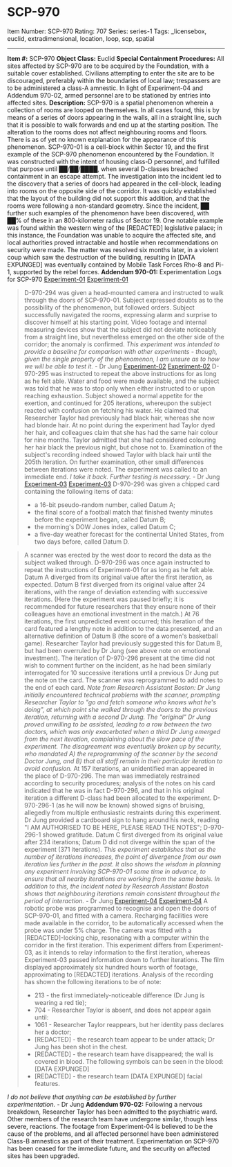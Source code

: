 # SCP-970
Item Number: SCP-970
Rating: 707
Series: series-1
Tags: _licensebox, euclid, extradimensional, location, loop, scp, spatial

---

**Item #:** SCP-970
**Object Class:** Euclid
**Special Containment Procedures:** All sites affected by SCP-970 are to be acquired by the Foundation, with a suitable cover established. Civilians attempting to enter the site are to be discouraged, preferably within the boundaries of local law; trespassers are to be administered a class-A amnestic.
In light of Experiment-04 and Addendum 970-02, armed personnel are to be stationed by entries into affected sites.
**Description:** SCP-970 is a spatial phenomenon wherein a collection of rooms are looped on themselves. In all cases found, this is by means of a series of doors appearing in the walls, all in a straight line, such that it is possible to walk forwards and end up at the starting position. The alteration to the rooms does not affect neighbouring rooms and floors. There is as of yet no known explanation for the appearance of this phenomenon.
SCP-970-01 is a cell-block within Sector 19, and the first example of the SCP-970 phenomenon encountered by the Foundation. It was constructed with the intent of housing class-D personnel, and fulfilled that purpose until ██/██/████, when several D-classes breached containment in an escape attempt. The investigation into the incident led to the discovery that a series of doors had appeared in the cell-block, leading into rooms on the opposite side of the corridor. It was quickly established that the layout of the building did not support this addition, and that the rooms were following a non-standard geometry.
Since the incident, ██ further such examples of the phenomenon have been discovered, with ██% of these in an 800-kilometer radius of Sector 19. One notable example was found within the western wing of the [REDACTED] legislative palace; in this instance, the Foundation was unable to acquire the affected site, and local authorities proved intractable and hostile when recommendations on security were made. The matter was resolved six months later, in a violent coup which saw the destruction of the building, resulting in [DATA EXPUNGED] was eventually contained by Mobile Task Forces Rho-8 and Pi-1, supported by the rebel forces.
**Addendum 970-01:** Experimentation Logs for SCP-970
[Experiment-01](javascript:;)
[Experiment-01](javascript:;)
> D-970-294 was given a head-mounted camera and instructed to walk through the doors of SCP-970-01. Subject expressed doubts as to the possibility of the phenomenon, but followed orders. Subject successfully navigated the rooms, expressing alarm and surprise to discover himself at his starting point. Video footage and internal measuring devices show that the subject did not deviate noticeably from a straight line, but nevertheless emerged on the other side of the corridor; the anomaly is confirmed.
_This experiment was intended to provide a baseline for comparison with other experiments - though, given the single property of the phenomenon, I am unsure as to how we will be able to test it._ \- Dr Jung
[Experiment-02](javascript:;)
[Experiment-02](javascript:;)
> D-970-295 was instructed to repeat the above instructions for as long as he felt able. Water and food were made available, and the subject was told that he was to stop only when either instructed to or upon reaching exhaustion.
> Subject showed a normal appetite for the exertion, and continued for 205 iterations, whereupon the subject reacted with confusion on fetching his water. He claimed that Researcher Taylor had previously had black hair, whereas she now had blonde hair. At no point during the experiment had Taylor dyed her hair, and colleagues claim that she has had the same hair colour for nine months. Taylor admitted that she had considered colouring her hair black the previous night, but chose not to. Examination of the subject's recording indeed showed Taylor with black hair until the 205th iteration. On further examination, other small differences between iterations were noted. The experiment was called to an immediate end.
_I take it back. Further testing is necessary._ \- Dr Jung
[Experiment-03](javascript:;)
[Experiment-03](javascript:;)
> D-970-296 was given a chipped card containing the following items of data:
>   * a 16-bit pseudo-random number, called Datum A;
>   * the final score of a football match that finished twenty minutes before the experiment began, called Datum B;
>   * the morning's DOW Jones index, called Datum C;
>   * a five-day weather forecast for the continental United States, from two days before, called Datum D.
> 

> A scanner was erected by the west door to record the data as the subject walked through. D-970-296 was once again instructed to repeat the instructions of Experiment-01 for as long as he felt able.
> Datum A diverged from its original value after the first iteration, as expected.
> Datum B first diverged from its original value after 24 iterations, with the range of deviation extending with successive iterations. (Here the experiment was paused briefly; it is recommended for future researchers that they ensure none of their colleagues have an emotional investment in the match.)
> At 76 iterations, the first unpredicted event occurred; this iteration of the card featured a lengthy note in addition to the data presented, and an alternative definition of Datum B (the score of a women's basketball game). Researcher Taylor had previously suggested this for Datum B, but had been overruled by Dr Jung (see above note on emotional investment). The iteration of D-970-296 present at the time did not wish to comment further on the incident, as he had been similarly interrogated for 10 successive iterations until a previous Dr Jung put the note on the card. The scanner was reprogrammed to add notes to the end of each card.
> _Note from Research Assistant Boston: Dr Jung initially encountered technical problems with the scanner, prompting Researcher Taylor to "go and fetch someone who knows what he's doing", at which point she walked through the doors to the previous iteration, returning with a second Dr Jung. The "original" Dr Jung proved unwilling to be assisted, leading to a row between the two doctors, which was only exacerbated when a third Dr Jung emerged from the next iteration, complaining about the slow pace of the experiment. The disagreement was eventually broken up by security, who mandated A) the reprogramming of the scanner by the second Doctor Jung, and B) that all staff remain in their particular iteration to avoid confusion._
> At 157 iterations, an unidentified man appeared in the place of D-970-296. The man was immediately restrained according to security procedures; analysis of the notes on his card indicated that he was in fact D-970-296, and that in his original iteration a different D-class had been allocated to the experiment. D-970-296-1 (as he will now be known) showed signs of bruising, allegedly from multiple enthusiastic restraints during this experiment. Dr Jung provided a cardboard sign to hang around his neck, reading "I AM AUTHORISED TO BE HERE, PLEASE READ THE NOTES"; D-970-296-1 showed gratitude.
> Datum C first diverged from its original value after 234 iterations; Datum D did not diverge within the span of the experiment (371 iterations).
_This experiment establishes that as the number of iterations increases, the point of divergence from our own iteration lies further in the past. It also shows the wisdom in planning any experiment involving SCP-970-01 some time in advance, to ensure that all nearby iterations are working from the same basis. In addition to this, the incident noted by Research Assistant Boston shows that neighbouring iterations remain consistent throughout the period of interaction._ \- Dr Jung
[Experiment-04](javascript:;)
[Experiment-04](javascript:;)
> A robotic probe was programmed to recognise and open the doors of SCP-970-01, and fitted with a camera. Recharging facilities were made available in the corridor, to be automatically accessed when the probe was under 5% charge. The camera was fitted with a [REDACTED]-locking chip, resonating with a computer within the corridor in the first iteration. This experiment differs from Experiment-03, as it intends to relay information to the first iteration, whereas Experiment-03 passed information down to further iterations.
> The film displayed approximately six hundred hours worth of footage, approximating to [REDACTED] iterations. Analysis of the recording has shown the following iterations to be of note:
>   * 213 - the first immediately-noticeable difference (Dr Jung is wearing a red tie);
>   * 704 - Researcher Taylor is absent, and does not appear again until:
>   * 1061 - Researcher Taylor reappears, but her identity pass declares her a doctor;
>   * [REDACTED] - the research team appear to be under attack; Dr Jung has been shot in the chest.
>   * [REDACTED] - the research team have disappeared; the wall is covered in blood. The following symbols can be seen in the blood: [DATA EXPUNGED]
>   * [REDACTED] - the research team [DATA EXPUNGED] facial features.
> 

_I do not believe that anything can be established by further experimentation._ \- Dr Jung
**Addendum 970-02:** Following a nervous breakdown, Researcher Taylor has been admitted to the psychiatric ward. Other members of the research team have undergone similar, though less severe, reactions. The footage from Experiment-04 is believed to be the cause of the problems, and all affected personnel have been administered Class-B amnestics as part of their treatment. Experimentation on SCP-970 has been ceased for the immediate future, and the security on affected sites has been upgraded.
